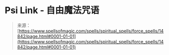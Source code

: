 <!--yml

category: 未分类

date: 2024-06-12 18:53:55

-->

# Psi Link - 自由魔法咒语

> 来源：[https://www.spellsofmagic.com/spells/spiritual_spells/force_spells/14842/page.html#0001-01-01](https://www.spellsofmagic.com/spells/spiritual_spells/force_spells/14842/page.html#0001-01-01)
